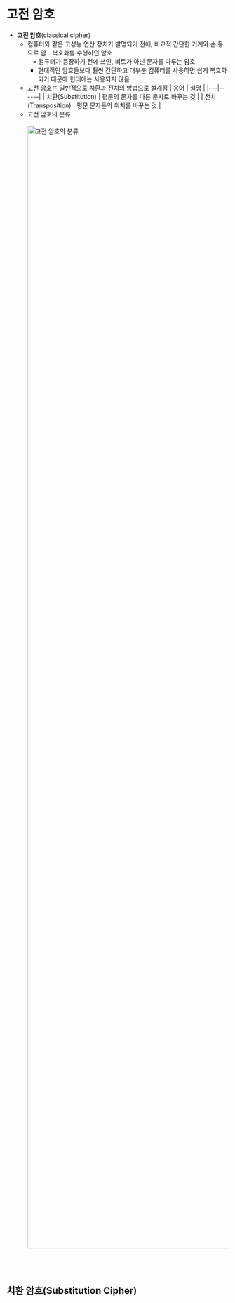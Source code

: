 # 고전 암호

* **고전 암호**(classical cipher)
    - 컴퓨터와 같은 고성능 연산 장치가 발명되기 전에, 비교적 간단한 기계와 손 등으로 암﹒복호화를 수행하던 암호 <br/> &nbsp;&nbsp; = 컴퓨터가 등장하기 전에 쓰인, 비트가 아닌 문자를 다루는 암호
        + 현대적인 암호들보다 훨씬 간단하고 대부분 컴퓨터를 사용하면 쉽게 복호화되기 때문에 현대에는 사용되지 않음
    - 고전 암호는 일반적으로 치환과 전치의 방법으로 설계됨
        | 용어 | 설명 |
        |---|------|
        | 치환(Substitution) | 평문의 문자를 다른 문자로 바꾸는 것 |
        | 전치(Transposition) | 평문 문자들의 위치를 바꾸는 것 |
    - 고전 암호의 분류
      <br/><br/>
      <img width="2560" alt="고전 암호의 분류" src="https://github.com/augustf86/Today_I_Learn/assets/122844932/5394e518-a4f6-4964-8649-469e68cd51b8">


<br/><br/>

## 치환 암호(Substitution Cipher)

